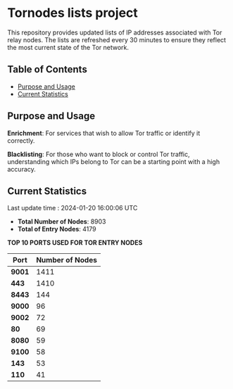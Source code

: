 # Tornodes lists project

This repository provides updated lists of IP addresses associated with Tor relay nodes. The lists are refreshed every 30 minutes to ensure they reflect the most current state of the Tor network.

## Table of Contents

- [Purpose and Usage](#purpose-and-usage)
- [Current Statistics](#current-statistics)


## Purpose and Usage

**Enrichment**: For services that wish to allow Tor traffic or identify it correctly.

**Blacklisting**: For those who want to block or control Tor traffic, understanding which IPs belong to Tor can be a starting point with a high accuracy.

## Current Statistics

Last update time : 2024-01-20 16:00:06 UTC

- **Total Number of Nodes**: 8903
- **Total of Entry Nodes**: 4179

**TOP 10 PORTS USED FOR TOR ENTRY NODES**

| **Port** | **Number of Nodes** |
|------|-----------------|
| **9001**   | 1411  |
| **443**   | 1410  |
| **8443**   | 144  |
| **9000**   | 96  |
| **9002**   | 72  |
| **80**   | 69  |
| **8080**   | 59  |
| **9100**   | 58  |
| **143**   | 53  |
| **110**   | 41  |

